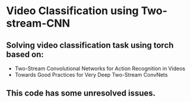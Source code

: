 # Video Classification using Two-stream-CNN
## Solving video classification task using torch based on:
* Two-Stream Convolutional Networks for Action Recognition in Videos
* Towards Good Practices for Very Deep Two-Stream ConvNets

## This code has some unresolved issues.
